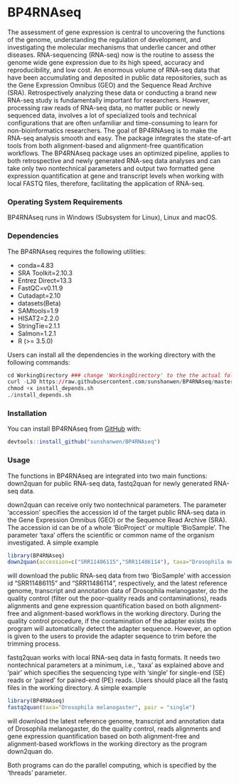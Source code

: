 
<!-- README.md is generated from README.Rmd. Please edit that file -->

# BP4RNAseq

The assessment of gene expression is central to uncovering the functions
of the genome, understanding the regulation of development, and
investigating the molecular mechanisms that underlie cancer and other
diseases. RNA-sequencing (RNA-seq) now is the routine to assess the
genome wide gene expression due to its high speed, accuracy and
reproducibility, and low cost. An enormous volume of RNA-seq data that
have been accumulating and deposited in public data repositories, such
as the Gene Expression Omnibus (GEO) and the Sequence Read Archive
(SRA). Retrospectively analyzing these data or conducting a brand new
RNA-seq study is fundamentally important for researchers. However,
processing raw reads of RNA-seq data, no matter public or newly
sequenced data, involves a lot of specialized tools and technical
configurations that are often unfamiliar and time-consuming to learn for
non-bioinformatics researchers. The goal of BP4RNAseq is to make the
RNA-seq analysis smooth and easy. The package integrates the
state-of-art tools from both alignment-based and alignment-free
quantification workflows. The BP4RNAseq package uses an optimized
pipeline, applies to both retrospective and newly generated RNA-seq data
analyses and can take only two nontechnical parameters and output two
formatted gene expression quantification at gene and transcript levels
when working with local FASTQ files, therefore, facilitating the
application of RNA-seq.

### Operating System Requirements

BP4RNAseq runs in Windows (Subsystem for Linux), Linux and macOS.

### Dependencies

The BP4RNAseq requires the following utilities:

  - conda=4.83
  - SRA Toolkit=2.10.3
  - Entrez Direct=13.3
  - FastQC=v0.11.9
  - Cutadapt=2.10
  - datasets(Beta)
  - SAMtools=1.9
  - HISAT2=2.2.0
  - StringTie=2.1.1
  - Salmon=1.2.1  
  - R (\>= 3.5.0)

Users can install all the dependencies in the working directory with the
following commands:

``` r
cd WorkingDirectory ### change 'WorkingDirectory' to the the actual folder that you want to work in
curl -LJO https://raw.githubusercontent.com/sunshanwen/BP4RNAseq/master/install_depends.sh
chmod +x install_depends.sh
./install_depends.sh
```

### Installation

<!-- You can install the released version of BP4RNAseq from [CRAN](https://CRAN.R-project.org) with: -->

<!-- ``` r -->

<!-- #install.packages("BP4RNAseq") # remove comments later -->

<!-- ``` -->

<!-- And the development version from [GitHub](https://github.com/) with: -->

<!-- ``` r -->

<!-- # install.packages("devtools") -->

<!-- devtools::install_github("sunshanwen/BP4RNAseq") -->

<!-- ``` -->

You can install BP4RNAseq from [GitHub](https://github.com/) with:

``` r
devtools::install_github("sunshanwen/BP4RNAseq")
```

### Usage

The functions in BP4RNAseq are integrated into two main functions:
down2quan for public RNA-seq data, fastq2quan for newly generated
RNA-seq data.

down2quan can receive only two nontechnical parameters. The parameter
‘accession’ specifies the accession id of the target public RNA-seq
data in the Gene Expression Omnibus (GEO) or the Sequence Read Archive
(SRA). The accession id can be of a whole ‘BioProject’ or multiple
‘BioSample’. The parameter ‘taxa’ offers the scientific or common name
of the organism investigated. A simple example

``` r
library(BP4RNAseq)
down2quan(accession=c("SRR11486115","SRR11486114"), taxa="Drosophila melanogaster")
```

will download the public RNA-seq data from two ‘BioSample’ with
accession id “SRR11486115” and “SRR11486114”, respectively, and the
latest reference genome, transcript and annotation data of Drosophila
melanogaster, do the quality control (filter out the poor-quality reads
and contaminations), reads alignments and gene expression quantification
based on both alignment-free and alignment-based workflows in the
working directory. During the quality control procedure, if the
contamination of the adapter exists the program will automatically
detect the adapter sequence. However, an option is given to the users to
provide the adapter sequence to trim before the trimming process.

fastq2quan works with local RNA-seq data in fastq formats. It needs two
nontechnical parameters at a minimum, i.e., ‘taxa’ as explained above
and ‘pair’ which specifies the sequencing type with ‘single’ for
single-end (SE) reads or ‘paired’ for paired-end (PE) reads. Users
should place all the fastq files in the working directory. A simple
example

``` r
library(BP4RNAseq)
fastq2quan(taxa="Drosophila melanogaster", pair = "single")
```

will download the latest reference genome, transcript and annotation
data of Drosophila melanogaster, do the quality control, reads
alignments and gene expression quantification based on both
alignment-free and alignment-based workflows in the working directory as
the program down2quan do.

Both programs can do the parallel computing, which is specified by the
‘threads’ parameter.
